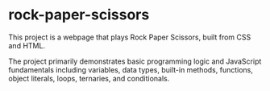 # rock-paper-scissors
This project is a webpage that plays Rock Paper Scissors, built from CSS and HTML.

The project primarily demonstrates basic programming logic and JavaScript fundamentals including variables, data types, built-in methods, functions, object literals, loops, ternaries, and conditionals.